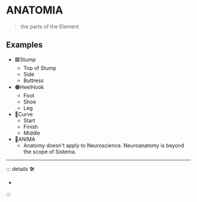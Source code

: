 # <beta>ANATOMIA</beta>

> the parts of the Element

## Examples

- 🟩<ekos>Stump</ekos>
    - Top of Stump
    - Side
    - Buttress
- 🟠<motor>HeelHook</motor>
    - Foot
    - Shoe
    - Leg
- 🔻<via>Curve</via>
    - Start
    - Finish
    - Middle
- 💜<anima>ANIMA</anima>
    - Anatomy doesn't apply to Neuroscience. Neuroanatomy is beyond the scope of Sistema.

---

<!-- =================================================== -->
<!-- =================================================== -->
<!-- =================================================== -->
<!-- =================================================== -->
<!-- =================================================== -->
::: details 🛠

-

:::
